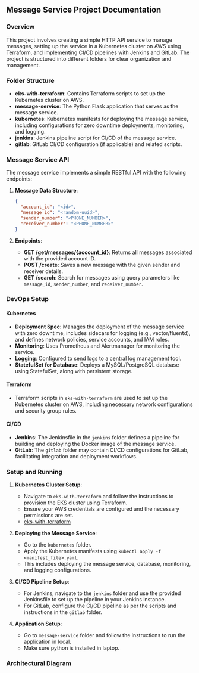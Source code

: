 ## Message Service Project Documentation

### Overview
This project involves creating a simple HTTP API service to manage messages, setting up the service in a Kubernetes cluster on AWS using Terraform, and implementing CI/CD pipelines with Jenkins and GitLab. The project is structured into different folders for clear organization and management.

### Folder Structure

- **eks-with-terraform**: Contains Terraform scripts to set up the Kubernetes cluster on AWS.
- **message-service**: The Python Flask application that serves as the message service.
- **kubernetes**: Kubernetes manifests for deploying the message service, including configurations for zero downtime deployments, monitoring, and logging.
- **jenkins**: Jenkins pipeline script for CI/CD of the message service.
- **gitlab**: GitLab CI/CD configuration (if applicable) and related scripts.

### Message Service API

The message service implements a simple RESTful API with the following endpoints:

1. **Message Data Structure**:
   ```json
   {
     "account_id": "<id>",
     "message_id": "<random-uuid>",
     "sender_number": "<PHONE_NUMBER>",
     "receiver_number": "<PHONE_NUMBER>"
   }
   ```

2. **Endpoints**:
   - **GET /get/messages/{account_id}**: Returns all messages associated with the provided account ID.
   - **POST /create**: Saves a new message with the given sender and receiver details.
   - **GET /search**: Search for messages using query parameters like `message_id`, `sender_number`, and `receiver_number`.

### DevOps Setup

#### Kubernetes
- **Deployment Spec**: Manages the deployment of the message service with zero downtime, includes sidecars for logging (e.g., vector/fluentd), and defines network policies, service accounts, and IAM roles.
- **Monitoring**: Uses Prometheus and Alertmanager for monitoring the service.
- **Logging**: Configured to send logs to a central log management tool.
- **StatefulSet for Database**: Deploys a MySQL/PostgreSQL database using StatefulSet, along with persistent storage.

#### Terraform
- Terraform scripts in `eks-with-terraform` are used to set up the Kubernetes cluster on AWS, including necessary network configurations and security group rules.

#### CI/CD
- **Jenkins**: The Jenkinsfile in the `jenkins` folder defines a pipeline for building and deploying the Docker image of the message service.
- **GitLab**: The `gitlab` folder may contain CI/CD configurations for GitLab, facilitating integration and deployment workflows.

### Setup and Running

1. **Kubernetes Cluster Setup**:
   - Navigate to `eks-with-terraform` and follow the instructions to provision the EKS cluster using Terraform.
   - Ensure your AWS credentials are configured and the necessary permissions are set.
   -  <a href= "https://github.com/bhanubokkasam/MsgHub/tree/main/eks-with-terraform#readme">eks-with-terraform</a>

2. **Deploying the Message Service**:
   - Go to the `kubernetes` folder.
   - Apply the Kubernetes manifests using `kubectl apply -f <manifest_file>.yaml`.
   - This includes deploying the message service, database, monitoring, and logging configurations.

3. **CI/CD Pipeline Setup**:
   - For Jenkins, navigate to the `jenkins` folder and use the provided Jenkinsfile to set up the pipeline in your Jenkins instance.
   - For GitLab, configure the CI/CD pipeline as per the scripts and instructions in the `gitlab` folder.

4. **Application Setup**:
   - Go to `message-service` folder and follow the instructions to run the application in local.
   - Make sure python is installed in laptop.

### Architectural Diagram




